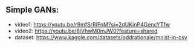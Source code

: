## Simple GANs:

* video1: https://youtu.be/r9mfSrRIFnM?si=2dUKinP4GencYTfw
* video2: https://youtu.be/8jVhwM0mJW0?feature=shared
* dataset: https://www.kaggle.com/datasets/oddrationale/mnist-in-csv